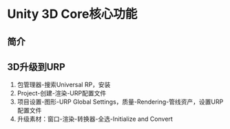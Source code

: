 # Unity 3D Core核心功能

## 简介



## 3D升级到URP

1. 包管理器-搜索Universal RP，安装
2. Project-创建-渲染-URP配置文件
3. 项目设置-图形-URP Global Settings，质量-Rendering-管线资产，设置URP配置文件
4. 升级素材：窗口-渲染-转换器-全选-Initialize and Convert